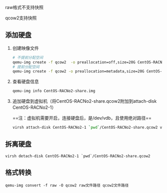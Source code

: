 raw格式不支持快照

qcow2支持快照

## 添加硬盘

1. 创建映像文件

   ```bash
   # 不提前分配空间
   qemu-img create -f qcow2  -o preallocation=off,size=20G CentOS-RACNo2-share.qcow2
   # 提前分配空间
   qemu-img create -f qcow2 -o preallocation=metadata,size=20G CentOS-RACNo2-share.qcow2
   ```

2. 查看硬盘信息

   ```bash
   qemu-img info CentOS-RACNo2-share.img
   ```

3. 追加硬盘到虚拟机（将CentOS-RACNo2-share.qcow2附加到attach-disk CentOS-RACNo2-1）

   ==注：虚拟机需要开启，连接硬盘后，是/dev/vdb，且使用绝对路径==
   
   ```bash
   virsh attach-disk CentOS-RACNo2-1 `pwd`/CentOS-RACNo2-share.qcow2 vdb --cache none
   ```

## 拆离硬盘

```
virsh detach-disk CentOS-RACNo2-1 `pwd`/CentOS-RACNo2-share.qcow2
```

## 格式转换

```
qemu-img convert -f raw -O qcow2 raw文件路径 qcow2文件路径
```

